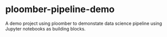 # ploomber-pipeline-demo
A demo project using ploomber to demonstate data science pipeline using Jupyter notebooks as building blocks.
